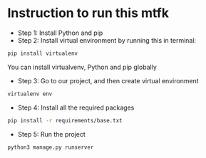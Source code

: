 # Instruction to run this mtfk
- Step 1: Install Python and pip
- Step 2: Install virtual environment by running this in terminal:
```bash
pip install virtualenv
```
You can install virtualvenv, Python and pip globally
- Step 3: Go to our project, and then create virtual environment
```bash
virtualenv env
```
- Step 4: Install all the required packages
```bash
pip install -r requirements/base.txt
```
- Step 5: Run the project
```bash
python3 manage.py runserver
```